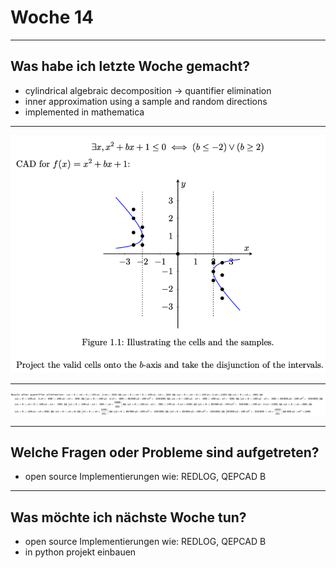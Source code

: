 # Woche 14

---

## Was habe ich letzte Woche gemacht?

- cylindrical algebraic decomposition -> quantifier elimination
- inner approximation using a sample and random directions
- implemented in mathematica

----

![CAD](./resources/Figure_6.png)

----

![QE](./resources/Figure_7.png)

---

## Welche Fragen oder Probleme sind aufgetreten?

- open source Implementierungen wie: REDLOG, QEPCAD B 

---

## Was möchte ich nächste Woche tun?

- open source Implementierungen wie: REDLOG, QEPCAD B 
- in python projekt einbauen 